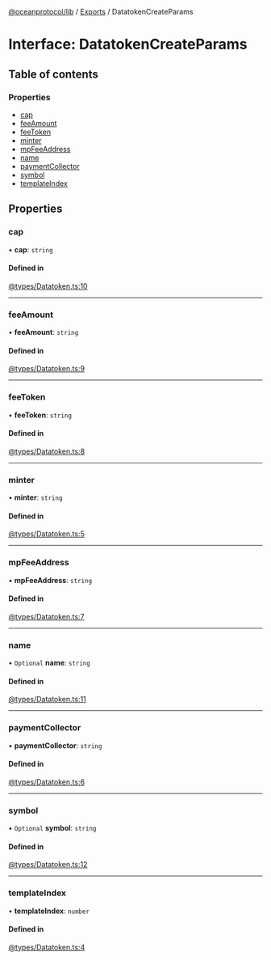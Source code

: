 [@oceanprotocol/lib](../README.md) / [Exports](../modules.md) / DatatokenCreateParams

# Interface: DatatokenCreateParams

## Table of contents

### Properties

- [cap](DatatokenCreateParams.md#cap)
- [feeAmount](DatatokenCreateParams.md#feeamount)
- [feeToken](DatatokenCreateParams.md#feetoken)
- [minter](DatatokenCreateParams.md#minter)
- [mpFeeAddress](DatatokenCreateParams.md#mpfeeaddress)
- [name](DatatokenCreateParams.md#name)
- [paymentCollector](DatatokenCreateParams.md#paymentcollector)
- [symbol](DatatokenCreateParams.md#symbol)
- [templateIndex](DatatokenCreateParams.md#templateindex)

## Properties

### cap

• **cap**: `string`

#### Defined in

[@types/Datatoken.ts:10](https://github.com/oceanprotocol/ocean.js/blob/c99bc5c6/src/@types/Datatoken.ts#L10)

___

### feeAmount

• **feeAmount**: `string`

#### Defined in

[@types/Datatoken.ts:9](https://github.com/oceanprotocol/ocean.js/blob/c99bc5c6/src/@types/Datatoken.ts#L9)

___

### feeToken

• **feeToken**: `string`

#### Defined in

[@types/Datatoken.ts:8](https://github.com/oceanprotocol/ocean.js/blob/c99bc5c6/src/@types/Datatoken.ts#L8)

___

### minter

• **minter**: `string`

#### Defined in

[@types/Datatoken.ts:5](https://github.com/oceanprotocol/ocean.js/blob/c99bc5c6/src/@types/Datatoken.ts#L5)

___

### mpFeeAddress

• **mpFeeAddress**: `string`

#### Defined in

[@types/Datatoken.ts:7](https://github.com/oceanprotocol/ocean.js/blob/c99bc5c6/src/@types/Datatoken.ts#L7)

___

### name

• `Optional` **name**: `string`

#### Defined in

[@types/Datatoken.ts:11](https://github.com/oceanprotocol/ocean.js/blob/c99bc5c6/src/@types/Datatoken.ts#L11)

___

### paymentCollector

• **paymentCollector**: `string`

#### Defined in

[@types/Datatoken.ts:6](https://github.com/oceanprotocol/ocean.js/blob/c99bc5c6/src/@types/Datatoken.ts#L6)

___

### symbol

• `Optional` **symbol**: `string`

#### Defined in

[@types/Datatoken.ts:12](https://github.com/oceanprotocol/ocean.js/blob/c99bc5c6/src/@types/Datatoken.ts#L12)

___

### templateIndex

• **templateIndex**: `number`

#### Defined in

[@types/Datatoken.ts:4](https://github.com/oceanprotocol/ocean.js/blob/c99bc5c6/src/@types/Datatoken.ts#L4)

